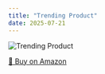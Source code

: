 ```yaml
---
title: "Trending Product"
date: 2025-07-21
---
```


<img src="" alt="Trending Product" style="max-width:100%;"/>

[🛒 Buy on Amazon](?tag=dineshtechblo-21)